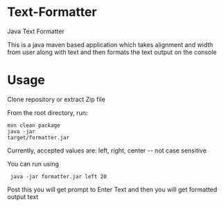 # Text-Formatter
Java Text Formatter

This is a java maven based application which takes alignment and width from user along with text and then formats the text output on the console

# Usage

Clone repository or extract Zip file

From the root directory, run:

<code>mvn clean package </code> <br/>
<code>java -jar target/formatter.jar <Alignment> <Width> </code>
  
  Currently, accepted values are:
  left, right, center -- not case sensitive 

  You can run using
  
  <code> java -jar formatter.jar left 20 </code>
  <br/>
  
  Post this you will get prompt to Enter Text and then you will get formatted output text
  
 
